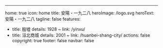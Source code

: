 ---
home: true
icon: home
title: 安陽・一九二八
heroImage: /logo.svg
heroText: 安陽・一九二八
tagline: false
features: 
  - title: 殷墟
    details: 1928 ~ 
    link: /yinxu/
  - title: 洹北商城
    details: 2001 ~ 
    link: /huanbei-shang-city/
actions: false
copyright: true
footer: false
navbar: false